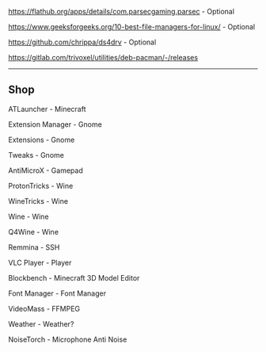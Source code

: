 https://flathub.org/apps/details/com.parsecgaming.parsec - Optional

https://www.geeksforgeeks.org/10-best-file-managers-for-linux/ - Optional

https://github.com/chrippa/ds4drv - Optional

https://gitlab.com/trivoxel/utilities/deb-pacman/-/releases

<hr/>

## Shop

ATLauncher - Minecraft

Extension Manager - Gnome

Extensions - Gnome

Tweaks - Gnome

AntiMicroX - Gamepad

ProtonTricks - Wine

WineTricks - Wine

Wine - Wine

Q4Wine - Wine

Remmina - SSH

VLC Player - Player

Blockbench - Minecraft 3D Model Editor

Font Manager - Font Manager

VideoMass - FFMPEG

Weather - Weather?

NoiseTorch - Microphone Anti Noise